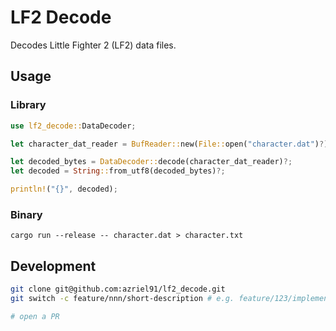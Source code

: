 # LF2 Decode

Decodes Little Fighter 2 (LF2) data files.

## Usage

### Library

```rust
use lf2_decode::DataDecoder;

let character_dat_reader = BufReader::new(File::open("character.dat")?);

let decoded_bytes = DataDecoder::decode(character_dat_reader)?;
let decoded = String::from_utf8(decoded_bytes)?;

println!("{}", decoded);
```

### Binary

```
cargo run --release -- character.dat > character.txt
```

## Development

```bash
git clone git@github.com:azriel91/lf2_decode.git
git switch -c feature/nnn/short-description # e.g. feature/123/implement-something

# open a PR
```
